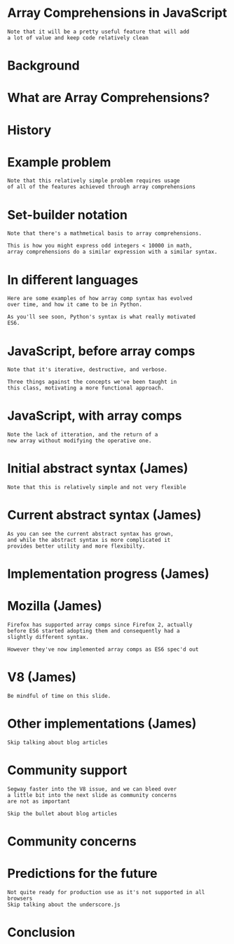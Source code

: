 # Array Comprehensions in JavaScript

    Note that it will be a pretty useful feature that will add
    a lot of value and keep code relatively clean

# Background

# What are Array Comprehensions?

# History

# Example problem

    Note that this relatively simple problem requires usage
    of all of the features achieved through array comprehensions

# Set-builder notation

    Note that there's a mathmetical basis to array comprehensions.

    This is how you might express odd integers < 10000 in math,
    array comprehensions do a similar expression with a similar syntax.

# In different languages

    Here are some examples of how array comp syntax has evolved
    over time, and how it came to be in Python.

    As you'll see soon, Python's syntax is what really motivated
    ES6.

# JavaScript, before array comps

    Note that it's iterative, destructive, and verbose.

    Three things against the concepts we've been taught in
    this class, motivating a more functional approach.

# JavaScript, with array comps

    Note the lack of itteration, and the return of a
    new array without modifying the operative one.

# Initial abstract syntax (James)

    Note that this is relatively simple and not very flexible 

# Current abstract syntax (James)

    As you can see the current abstract syntax has grown,
    and while the abstract syntax is more complicated it
    provides better utility and more flexibilty.

# Implementation progress (James)

# Mozilla (James)

    Firefox has supported array comps since Firefox 2, actually
    before ES6 started adopting them and consequently had a
    slightly different syntax.

    However they've now implemented array comps as ES6 spec'd out

# V8 (James)

    Be mindful of time on this slide.

# Other implementations (James)

    Skip talking about blog articles

# Community support

    Segway faster into the V8 issue, and we can bleed over
    a little bit into the next slide as community concerns
    are not as important

    Skip the bullet about blog articles

# Community concerns

# Predictions for the future

    Not quite ready for production use as it's not supported in all browsers
    Skip talking about the underscore.js 

# Conclusion